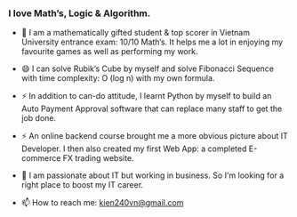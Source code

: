 ### I love Math’s, Logic & Algorithm. 

- 🌱 I am a mathematically gifted student & top scorer in Vietnam University entrance exam: 10/10 Math’s. It helps me a lot in enjoying my favourite games as well as performing my work.

- 😄 I can solve Rubik’s Cube by myself and solve Fibonacci Sequence with time complexity: O (log n) with my own formula.

- ⚡ In addition to can-do attitude, I learnt Python by myself to build an Auto Payment Approval software that can replace many staff to get the job done.

- ⚡ An online backend course brought me a more obvious picture about IT Developer. I then also created my first Web App: a completed E-commerce FX trading website.

- 🤔 I am passionate about IT but working in business. So I'm looking for a right place to boost my IT career.
  
- 📫 How to reach me: kien240vn@gmail.com
